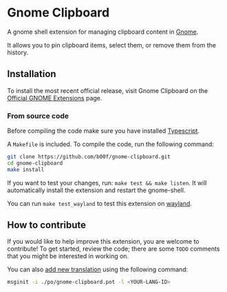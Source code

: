 # Gnome Clipboard

A gnome shell extension for managing clipboard content in [Gnome](https://www.gnome.org/).

It allows you to pin clipboard items, select them, or remove them from the history.

## Installation

To install the most recent official release, visit Gnome Clipboard on the
[Official GNOME Extensions](https://extensions.gnome.org/extension/4422/gnome-clipboard//) page.

### From source code

Before compiling the code make sure you have installed [Typescript](https://www.typescriptlang.org/download).

A `Makefile` is included. To compile the code, run the following command:

```bash
git clone https://github.com/b00f/gnome-clipboard.git
cd gnome-clipboard
make install
```

If you want to test your changes, run: `make test && make listen`.
It will automatically install the extension and restart the gnome-shell.

You can run `make test_wayland` to test this extension on [wayland](https://wayland.freedesktop.org/).

## How to contribute

If you would like to help improve this extension, you are welcome to contribute!
To get started, review the code; there are some `TODO` comments that you might be interested in working on.

You can also [add new translation](https://wiki.gnome.org/Attic/GnomeShell/Extensions/Writing#Extension_Utils) using the following command:

```bash
msginit -i ./po/gnome-clipboard.pot -l <YOUR-LANG-ID>
````

